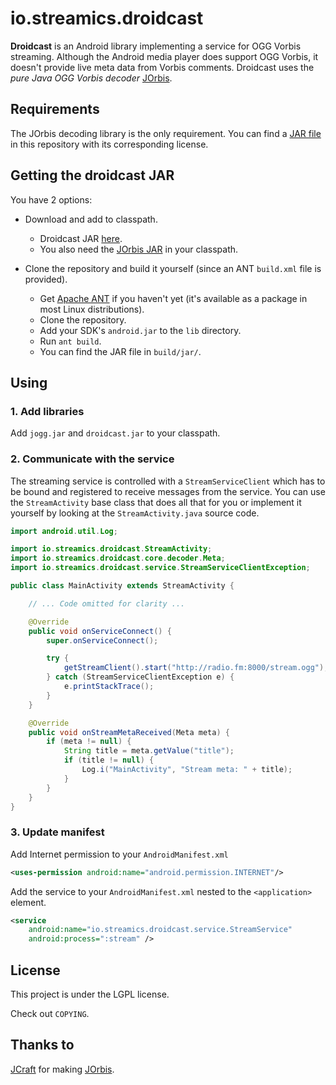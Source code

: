 # io.streamics.droidcast

**Droidcast** is an Android library implementing a service for OGG Vorbis
streaming. Although the Android media player does support OGG Vorbis, it
doesn't provide live meta data from Vorbis comments. Droidcast uses the
*pure Java OGG Vorbis decoder* [JOrbis](http://www.jcraft.com/jorbis/).

## Requirements

The JOrbis decoding library is the only requirement. You can find a
[JAR file]() in this repository with its corresponding license.

## Getting the droidcast JAR

You have 2 options:

* Download and add to classpath.
    * Droidcast JAR [here]().
    * You also need the [JOrbis JAR]() in your classpath.

* Clone the repository and build it yourself (since an ANT `build.xml` file
  is provided).
    * Get [Apache ANT](http://ant.apache.org/) if you haven't yet (it's
      available as a package in most Linux distributions).
    * Clone the repository.
    * Add your SDK's `android.jar` to the `lib` directory.
    * Run `ant build`.
    * You can find the JAR file in `build/jar/`.

## Using

### 1. Add libraries

Add `jogg.jar` and `droidcast.jar` to your classpath.

### 2. Communicate with the service

The streaming service is controlled with a `StreamServiceClient` which has to
be bound and registered to receive messages from the service. You can use the
`StreamActivity` base class that does all that for you or implement it
yourself by looking at the `StreamActivity.java` source code.

```java
import android.util.Log;

import io.streamics.droidcast.StreamActivity;
import io.streamics.droidcast.core.decoder.Meta;
import io.streamics.droidcast.service.StreamServiceClientException;

public class MainActivity extends StreamActivity {

    // ... Code omitted for clarity ...

    @Override
    public void onServiceConnect() {
        super.onServiceConnect();

        try {
            getStreamClient().start("http://radio.fm:8000/stream.ogg");
        } catch (StreamServiceClientException e) {
            e.printStackTrace();
        }
    }

    @Override
    public void onStreamMetaReceived(Meta meta) {
        if (meta != null) {
            String title = meta.getValue("title");
            if (title != null) {
                Log.i("MainActivity", "Stream meta: " + title);
            }
        }
    }
}
```

### 3. Update manifest

Add Internet permission to your `AndroidManifest.xml`

```xml
<uses-permission android:name="android.permission.INTERNET"/>
```

Add the service to your `AndroidManifest.xml` nested to the `<application>`
element.

```xml
<service
    android:name="io.streamics.droidcast.service.StreamService"
    android:process=":stream" />
```

## License

This project is under the LGPL license.

Check out `COPYING`.

## Thanks to

[JCraft](http://www.jcraft.com/) for making
[JOrbis](http://www.jcraft.com/jorbis/).
